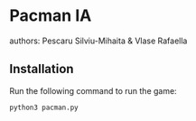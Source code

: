 # Pacman IA

authors: Pescaru Silviu-Mihaita & Vlase Rafaella

## Installation

Run the following command to run the game:

```bash
python3 pacman.py
```
